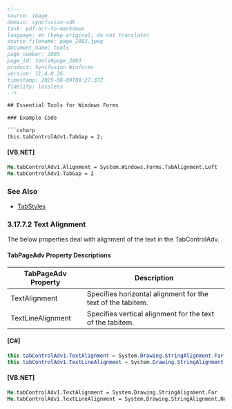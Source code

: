 ```html
<!-- 
source: image
domain: syncfusion-sdk
task: pdf-ocr-to-markdown
language: en (keep original; do not translate)
source_filename: page_2003.jpeg
document_name: tools
page_number: 2003
page_id: tools#page_2003
product: Syncfusion Winforms
version: 11.4.0.26
timestamp: 2025-08-09T09:27:37Z
fidelity: lossless
-->

## Essential Tools for Windows Forms

### Example Code

```csharp
this.tabControlAdv1.TabGap = 2;
```

#### [VB.NET]

```vb
Me.tabControlAdv1.Alignment = System.Windows.Forms.TabAlignment.Left
Me.tabControlAdv1.TabGap = 2
```

### See Also

- [TabStyles](TabStyles)

### 3.17.7.2 Text Alignment

The below properties deal with alignment of the text in the TabControlAdv.

#### TabPageAdv Property Descriptions

| TabPageAdv Property      | Description                                            |
|--------------------------|--------------------------------------------------------|
| TextAlignment            | Specifies horizontal alignment for the text of the tabitem. |
| TextLineAlignment        | Specifies vertical alignment for the text of the tabitem. |

#### [C#]

```csharp
this.tabControlAdv1.TextAlignment = System.Drawing.StringAlignment.Far;
this.tabControlAdv1.TextLineAlignment = System.Drawing.StringAlignment.Near;
```

#### [VB.NET]

```vb
Me.tabControlAdv1.TextAlignment = System.Drawing.StringAlignment.Far
Me.tabControlAdv1.TextLineAlignment = System.Drawing.StringAlignment.Near
```

<!-- tags: [product, module, control, api, version?] keywords: [tabcontroladv, textalignment, textlinealignment, tabalignment, tabgap, windowsforms, syncfusion] -->
```